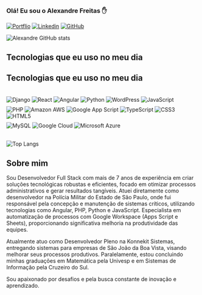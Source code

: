 ### Olá! Eu sou o Alexandre Freitas ✋

[![Portflio](https://img.shields.io/badge/website-000000?style=for-the-badge&logo=About.me&logoColor=white)](https://alexandrejanizelo.com.br/)
[![Linkedin](https://img.shields.io/badge/LinkedIn-0077B5?style=for-the-badge&logo=linkedin&logoColor=white)](https://www.linkedin.com/in/alexandre-de-freitas-605b63254/)
[![GitHub](https://img.shields.io/badge/GitHub-181717?style=for-the-badge&logo=github&logoColor=white)](https://github.com/alexandrefreitass)

![Alexandre GitHub stats](https://github-readme-stats.vercel.app/api?username=alexandrefreitass&show_icons=true&theme=dark)

## Tecnologias que eu uso no meu dia

## Tecnologias que eu uso no meu dia

<div style="display: inline_block"><br/>
    <img align="center" alt="Django" src="https://img.shields.io/badge/Django-092E20?style=for-the-badge&logo=django&logoColor=white" />
    <img align="center" alt="React" src="https://img.shields.io/badge/React-20232A?style=for-the-badge&logo=react&logoColor=61DAFB" />
    <img align="center" alt="Angular" src="https://img.shields.io/badge/Angular-DD0031?style=for-the-badge&logo=angular&logoColor=white" />
    <img align="center" alt="Python" src="https://img.shields.io/badge/Python-3776AB?style=for-the-badge&logo=python&logoColor=white" />
    <img align="center" alt="WordPress" src="https://img.shields.io/badge/WordPress-21759B?style=for-the-badge&logo=wordpress&logoColor=white" />
    <img align="center" alt="JavaScript" src="https://img.shields.io/badge/JavaScript-F7DF1E?style=for-the-badge&logo=javascript&logoColor=black" />
</div>

<div style="display: inline_block; margin-top: -2%;"><br/>
    <img align="center" alt="PHP" src="https://img.shields.io/badge/PHP-777BB4?style=for-the-badge&logo=php&logoColor=white" />
    <img align="center" alt="Amazon AWS" src="https://img.shields.io/badge/Amazon_AWS-232F3E?style=for-the-badge&logo=amazon-aws&logoColor=white" />
    <img align="center" alt="Google App Script" src="https://img.shields.io/badge/Google%20Apps%20Script-4285F4?style=for-the-badge&logo=google-apps-script&logoColor=white" />
    <img align="center" alt="TypeScript" src="https://img.shields.io/badge/TypeScript-007ACC?style=for-the-badge&logo=typescript&logoColor=white" />
    <img align="center" alt="CSS3" src="https://img.shields.io/badge/CSS-239120?style=for-the-badge&logo=css3&logoColor=white" />
    <img align="center" alt="HTML5" src="https://img.shields.io/badge/HTML5-E34F26?style=for-the-badge&logo=html5&logoColor=white" />
</div>

<div style="display: inline_block; margin-top: -2%;"><br/>
    <img align="center" alt="MySQL" src="https://img.shields.io/badge/MySQL-00000F?style=for-the-badge&logo=mysql&logoColor=white" />
    <img align="center" alt="Google Cloud" src="https://img.shields.io/badge/Google_Cloud-4285F4?style=for-the-badge&logo=google-cloud&logoColor=white" />
    <img align="center" alt="Microsoft Azure" src="https://img.shields.io/badge/Azure-0078D4?style=for-the-badge&logo=microsoft-azure&logoColor=white" />
</div><br/>

![Top Langs](https://github-readme-stats.vercel.app/api/top-langs/?username=anuraghazra&layout=compact)

## Sobre mim

Sou Desenvolvedor Full Stack com mais de 7 anos de experiência em criar soluções tecnológicas robustas e eficientes, focado em otimizar processos administrativos e gerar resultados tangíveis. Atuei diretamente como desenvolvedor na Polícia Militar do Estado de São Paulo, onde fui responsável pela concepção e manutenção de sistemas críticos, utilizando tecnologias como Angular, PHP, Python e JavaScript. Especialista em automatização de processos com Google Workspace (Apps Script e Sheets), proporcionando significativa melhoria na produtividade das equipes.

Atualmente atuo como Desenvolvedor Pleno na Konnekit Sistemas, entregando sistemas para empresas de São João da Boa Vista, visando melhorar seus processos produtivos. Paralelamente, estou concluindo minhas graduações em Matemática pela Univesp e em Sistemas de Informação pela Cruzeiro do Sul.

Sou apaixonado por desafios e pela busca constante de inovação e aprendizado.
